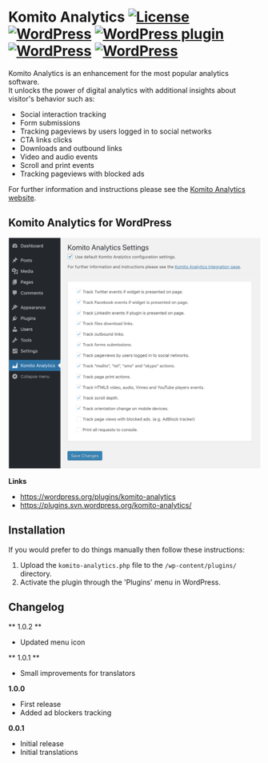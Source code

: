 # Komito Analytics [![License](http://img.shields.io/:license-apache-blue.svg)](http://www.apache.org/licenses/LICENSE-2.0.html) [![WordPress](https://img.shields.io/wordpress/v/komito-analytics.svg)]() [![WordPress plugin](      https://img.shields.io/wordpress/plugin/v/komito-analytics.svg)](https://wordpress.org/plugins/komito-analytics) [![WordPress](https://img.shields.io/wordpress/plugin/r/komito-analytics.svg)](https://wordpress.org/support/plugin/komito-analytics/reviews/) [![WordPress](https://img.shields.io/wordpress/plugin/dt/komito-analytics.svg)](https://wordpress.org/plugins/komito-analytics/advanced/)

Komito Analytics is an enhancement for the most popular analytics software.<br>
It unlocks the power of digital analytics with additional insights about visitor's behavior such as:

* Social interaction tracking
* Form submissions
* Tracking pageviews by users logged in to social networks
* CTA links clicks
* Downloads and outbound links
* Video and audio events
* Scroll and print events
* Tracking pageviews with blocked ads

For further information and instructions please see the [Komito Analytics website](https://komito.net).

## Komito Analytics for WordPress

![Screenshot](https://github.com/Datamart/Komito-WP/blob/master/assets/screenshot-1.png)

**Links**
* https://wordpress.org/plugins/komito-analytics
* https://plugins.svn.wordpress.org/komito-analytics/


## Installation

If you would prefer to do things manually then follow these instructions:

1. Upload the `komito-analytics.php` file to the `/wp-content/plugins/` directory.
1. Activate the plugin through the 'Plugins' menu in WordPress.

## Changelog


** 1.0.2 **
* Updated menu icon

** 1.0.1 **
* Small improvements for translators

**1.0.0**
* First release
* Added ad blockers tracking

**0.0.1**
* Initial release
* Initial translations
